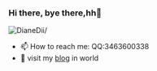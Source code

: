 ### Hi there, bye there,hh👋
<p align="left"> <img src=https://komarev.com/ghpvc/?username=DianeDii alt=DianeDii/> </p>

- 📫 How to reach me: QQ:3463600338
- 💬 visit my [blog](https://dianedii.github.io/record/) in world
<!--
**DianeDii/DianeDii** is a ✨ _special_ ✨ repository because its `README.md` (this file) appears on your GitHub profile.

Here are some ideas to get you started:
- 👯 I’m looking to collaborate on ...
- 🤔 I’m looking for help with ...

- - 😄 Pronouns: ...
- ⚡ Fun fact: ...
- - 🔭 I’m currently working on ...
- 🌱 I’m currently learning  ...
-->
